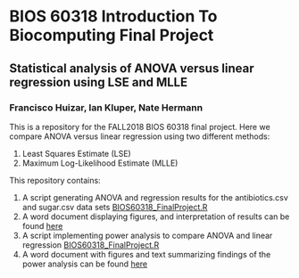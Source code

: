 # BIOS 60318 Introduction To Biocomputing Final Project
## Statistical analysis of ANOVA versus linear regression using LSE and MLLE
### Francisco Huizar, Ian Kluper, Nate Hermann

This is a repository for the FALL2018 BIOS 60318 final project.
Here we compare ANOVA versus linear regression using two different methods:
1. Least Squares Estimate (LSE)
2. Maximum Log-Likelihood Estimate (MLLE)

This repository contains:
1. A script generating ANOVA and regression results for the antibiotics.csv and sugar.csv data sets [BIOS60318_FinalProject.R](https://github.com/fjhuizar/biocomputing_StatsGroupProject/blob/master/RCode/BIOS60318_FinalProject.R)
2. A word document displaying figures, and interpretation of results can be found [here](https://docs.google.com/document/d/1mkajf_2CAV4gQ3ODv5XeiZn0dnGoe4pDLEwN5Zuwc0g/edit)
3. A script implementing power analysis to compare ANOVA and linear regression [BIOS60318_FinalProject.R](https://github.com/fjhuizar/biocomputing_StatsGroupProject/blob/master/RCode/BIOS60318_FinalProject.R)
4. A word document with figures and text summarizing findings of the power analysis can be found [here](https://docs.google.com/document/d/1mkajf_2CAV4gQ3ODv5XeiZn0dnGoe4pDLEwN5Zuwc0g/edit)

